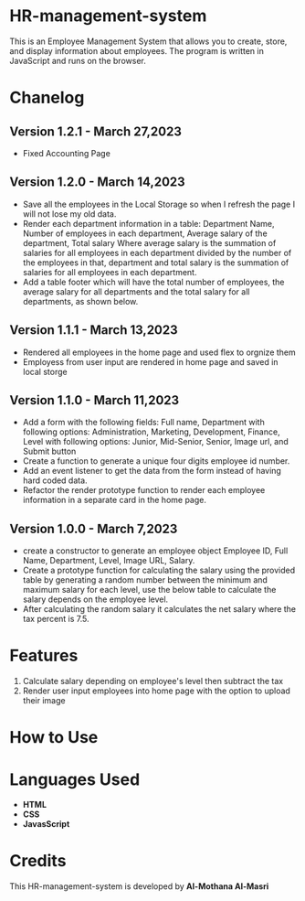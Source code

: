 # HR-management-system
This is an Employee Management System that allows you to create, store, and display information about employees. The program is written in JavaScript and runs on the browser.

# Chanelog
## Version 1.2.1 - March 27,2023
- Fixed Accounting Page 
## Version 1.2.0 - March 14,2023
- Save all the employees in the Local Storage so when I refresh the page I will not lose my old data.
- Render each department information in a table: Department Name, Number of employees in each department, Average salary of the department, Total salary Where average salary is the summation of salaries for all employees in each department divided by the number of the employees in that, department and total salary is the summation of salaries for all employees in each department.
- Add a table footer which will have the total number of employees, the average salary for all departments and the total salary for all departments, as shown below.
## Version 1.1.1 - March 13,2023
- Rendered all employees in the home page and used flex to orgnize them
- Employess from user input are rendered in home page and saved in local storge
## Version 1.1.0 - March 11,2023
- Add a form with the following fields: Full name, Department with following options: Administration, Marketing, Development, Finance,
Level  with following options: Junior, Mid-Senior, Senior, Image url, and Submit button
- Create a function to generate a unique four digits employee id number.
- Add an event listener to get the data from the form instead of having hard coded data.
- Refactor the render prototype function to render each employee information in a separate card in the home page.
## Version 1.0.0 - March 7,2023
- create a constructor to generate an employee object Employee ID, Full Name, Department, Level, Image URL, Salary.
- Create a prototype function for calculating the salary using the provided table by generating a random number between the minimum and maximum salary for each level, use the below table to calculate the salary depends on the employee level.
- After calculating the random salary it calculates the net salary where the tax percent is 7.5.
# Features
1. Calculate salary depending on employee's level then subtract the tax
2. Render user input employees into home page with the option to upload their image
# How to Use
# Languages Used
- **HTML**
- **CSS**
- **JavasScript**

# Credits
This HR-management-system is developed by **Al-Mothana Al-Masri**